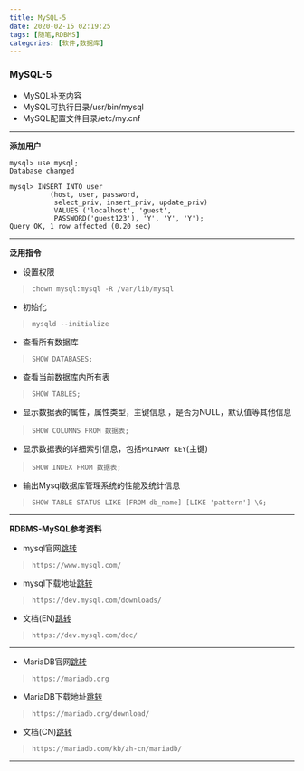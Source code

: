 ```yaml
---
title: MySQL-5
date: 2020-02-15 02:19:25
tags: [随笔,RDBMS]
categories: [软件,数据库]
---
```


### MySQL-5

* MySQL补充内容
* MySQL可执行目录/usr/bin/mysql
* MySQL配置文件目录/etc/my.cnf

---

**添加用户**

```
mysql> use mysql;
Database changed

mysql> INSERT INTO user 
          (host, user, password, 
           select_priv, insert_priv, update_priv) 
           VALUES ('localhost', 'guest', 
           PASSWORD('guest123'), 'Y', 'Y', 'Y');
Query OK, 1 row affected (0.20 sec)
```

---

**泛用指令**
* 设置权限
> `chown mysql:mysql -R /var/lib/mysql`

* 初始化
> `mysqld --initialize`

* 查看所有数据库
> `SHOW DATABASES;`

* 查看当前数据库内所有表
> `SHOW TABLES;`

* 显示数据表的属性，属性类型，主键信息 ，是否为NULL，默认值等其他信息
> `SHOW COLUMNS FROM 数据表;`

* 显示数据表的详细索引信息，包括`PRIMARY KEY`(主键)
> `SHOW INDEX FROM 数据表;`

* 输出Mysql数据库管理系统的性能及统计信息
> `SHOW TABLE STATUS LIKE [FROM db_name] [LIKE 'pattern'] \G;` 

---

**RDBMS-MySQL参考资料**

* mysql官网[跳转](https://www.mysql.com/)
> `https://www.mysql.com/`

* mysql下载地址[跳转](https://dev.mysql.com/downloads/)
> `https://dev.mysql.com/downloads/`

* 文档(EN)[跳转](https://dev.mysql.com/doc/)
> `https://dev.mysql.com/doc/`

---

* MariaDB官网[跳转](https://mariadb.org)
> `https://mariadb.org`

* MariaDB下载地址[跳转](https://mariadb.org/download/)
> `https://mariadb.org/download/`

* 文档(CN)[跳转](https://mariadb.com/kb/zh-cn/mariadb/)
> `https://mariadb.com/kb/zh-cn/mariadb/`

---
